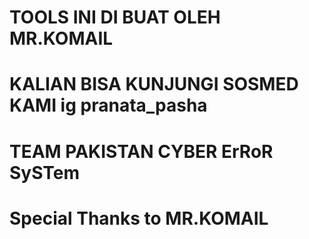 # TOOLS INI DI BUAT OLEH MR.KOMAIL
# KALIAN BISA KUNJUNGI SOSMED KAMI ig pranata_pasha
# TEAM PAKISTAN CYBER ErRoR SySTem
# Special Thanks to MR.KOMAIL
